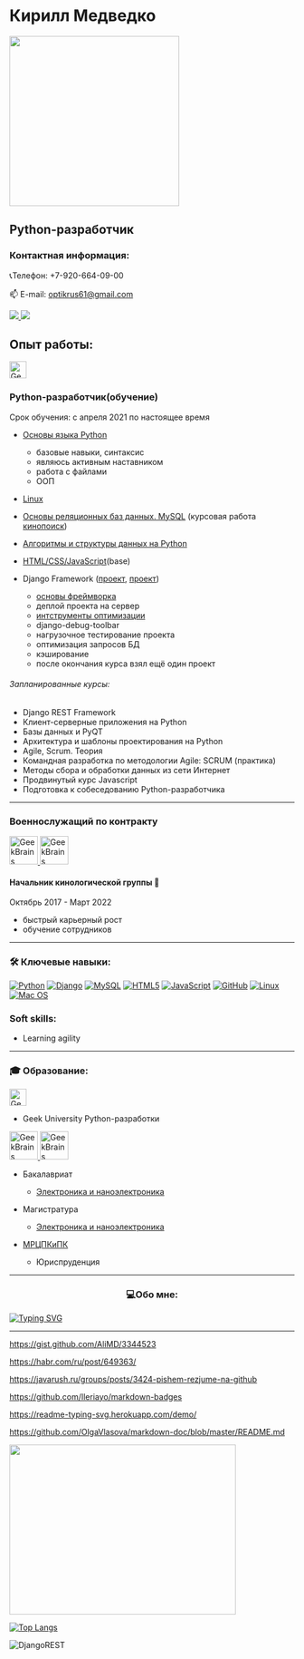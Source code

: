 # Кирилл Медведко
<img height=300 src="http://www.panram.ru/upload/iblock/7f3/7f3a6017d6a0163f45a40b55774b129d.jpg"/>

## Python-разработчик

### Контактная информация:
📞Телефон: +7-920-664-09-00
<p align='left'>
   📫 E-mail: <a href='mailto:optikrus61@gmail.com'>optikrus61@gmail.com</a>
</p>
<a href="https://t.me/OptikRUS">
	<img src="https://img.shields.io/badge/Telegram-2CA5E0?style=for-the-badge&logo=telegram&logoColor=white"/>
</a>
<a href="https://www.linkedin.com/in/optikrus">
	<img src="https://img.shields.io/badge/linkedin-%230077B5.svg?&style=for-the-badge&logo=linkedin&logoColor=white"/>
</a>


## Опыт работы:

<a href="https://gb.ru/users/5496910" target="_blank">
<img height="30" src="https://frontend-scripts.hb.bizmrg.com/unique-hf/svg/logo.svg" alt="GeekBrains">
</a>

### Python-разработчик(обучение)

Срок обучения: с апреля 2021 по настоящее время

* <a href="https://gb.ru/certificates/1308874">Основы языка Python</a>
  * базовые навыки, синтаксис
  * являюсь активным наставником
  * работа с файлами
  * ООП

* <a href="https://gb.ru/certificates/1355282">Linux</a>
* <a href="https://gb.ru/certificates/1380474">Основы реляционных баз данных. MySQL</a> (курсовая работа <a href="https://github.com/OptikRUS/MySQL/blob/main/kinopoisk.sql">кинопоиск<a/>)
* <a href="https://gb.ru/certificates/1427214">Алгоритмы и структуры данных на Python</a>
* <a href="https://gb.ru/certificates/1507425">HTML/CSS/</a><a href="https://gb.ru/certificates/1501074">JavaScript</a>(base)
* Django Framework (<a href="https://github.com/OptikRUS/geekshop-server">проект</a>, <a href="https://github.com/OptikRUS/django_shop">проект</a>)
  * <a href="https://gb.ru/certificates/1625816">основы фреймворка</a>
  * деплой проекта на сервер
  * <a href="https://gb.ru/certificates/1675967">интструменты оптимизации</a>
  * django-debug-toolbar
  * нагрузочное тестирование проекта
  * оптимизация запросов БД
  * кэширование
  * после окончания курса взял ещё один проект
  
###### Запланированные курсы:
* Django REST Framework
* Клиент-серверные приложения на Python
* Базы данных и PyQT
* Архитектура и шаблоны проектирования на Python
* Agile, Scrum. Теория
* Командная разработка по методологии Agile: SCRUM (практика)
* Методы сбора и обработки данных из сети Интернет
* Продвинутый курс Javascript
* Подготовка к собеседованию Python-разработчика
---
### Военнослужащий по контракту
<p>
<a href="http://www.fsb.ru/" target="_blank">
<img height="50" src="https://upload.wikimedia.org/wikipedia/commons/thumb/7/77/Emblem_of_Federal_security_service.svg/200px-Emblem_of_Federal_security_service.svg.png" alt="GeekBrains">
</a>
<a href="http://ps.fsb.ru/" target="_blank">
<img height="50" src="https://upload.wikimedia.org/wikipedia/commons/thumb/b/b8/Russian_Federation._Emblem_of_the_Border_Guard_Service_of_the_Federal_Security_Service.svg/400px-Russian_Federation._Emblem_of_the_Border_Guard_Service_of_the_Federal_Security_Service.svg.png" alt="GeekBrains">
</a>
</p>

#### Начальник кинологической группы 🐾  
Октябрь 2017 - Март 2022
* быстрый карьерный рост
* обучение сотрудников
***


### 🛠 Ключевые навыки:
[![Python](https://img.shields.io/badge/python-3670A0?style=for-the-badge&logo=python&logoColor=ffdd54)](https://github.com/OptikRUS/basic_py)
[![Django](https://img.shields.io/badge/django-%23092E20.svg?style=for-the-badge&logo=django&logoColor=white)](https://github.com/OptikRUS/geekshop-server)
[![MySQL](https://img.shields.io/badge/mysql-%2300f.svg?style=for-the-badge&logo=mysql&logoColor=white)](https://github.com/OptikRUS/MySQL)
[![HTML5](https://img.shields.io/badge/html5-%23E34F26.svg?style=for-the-badge&logo=html5&logoColor=white)](https://gb.ru/certificates/1507425)
[![JavaScript](https://img.shields.io/badge/javascript-%23323330.svg?style=for-the-badge&logo=javascript&logoColor=%23F7DF1E)](https://github.com/OptikRUS/basic_JS)
[![GitHub](https://img.shields.io/badge/github-%23121011.svg?style=for-the-badge&logo=github&logoColor=white)](https://github.com/OptikRUS)
[![Linux](https://img.shields.io/badge/Linux-FCC624?style=for-the-badge&logo=linux&logoColor=black)](https://gb.ru/certificates/1355282)
[![Mac OS](https://img.shields.io/badge/mac%20os-000000?style=for-the-badge&logo=macos&logoColor=F0F0F0)]()


### Soft skills:
* Learning agility 
***
### 🎓 Образование:
<p>
<a href="https://gb.ru/users/5496910" target="_blank">
<img height="30" src="https://frontend-scripts.hb.bizmrg.com/unique-hf/svg/logo.svg" alt="GeekBrains">
</a>
</p>

* Geek University Python-разработки

<p>
<a href="https://sfedu.ru/" target="_blank">
<img height="50" src="http://inep.sfedu.ru/wp-content/uploads/2015/03/logo_sfedu_round.png" alt="GeekBrains">
</a>
<a href="https://inep.sfedu.ru/" target="_blank">
<img height="50" src="http://inep.sfedu.ru/wp-content/uploads/2015/03/logo_inep_round1.png" alt="GeekBrains">
</a>
</p>

* Бакалавриат
  * <a href="https://inep.sfedu.ru/chairs/rte/">Электроника и наноэлектроника</a>

* Магистратура
  * <a href="https://inep.sfedu.ru/chairs/rte/">Электроника и наноэлектроника</a>

* <a href="http://mrcpk.tgn.sfedu.ru/">МРЦПКиПК</a>
  * Юриспруденция
***
### <p align="center">💻Обо мне:</p>
[![Typing SVG](https://readme-typing-svg.herokuapp.com?color=%23000000&lines=%D0%97%D0%B4%D0%B5%D1%81%D1%8C+%D0%B1%D1%83%D0%B4%D0%B5%D1%82+%D0%BA%D0%B0%D0%BA%D0%B0%D1%8F-%D1%82%D0%BE+%D0%B8%D0%BD%D1%84%D0%BE%D1%80%D0%BC%D0%B0%D1%86%D0%B8%D1%8F+%D0%BE%D0%B1%D0%BE+%D0%BC%D0%BD%D0%B5)]()
***

https://gist.github.com/AliMD/3344523

https://habr.com/ru/post/649363/

https://javarush.ru/groups/posts/3424-pishem-rezjume-na-github

https://github.com/Ileriayo/markdown-badges

https://readme-typing-svg.herokuapp.com/demo/

https://github.com/OlgaVlasova/markdown-doc/blob/master/README.md


<p align='left'>
<a href="https://github.com/OptikRUS/">
	<img height=300 width="400" src="https://github-readme-stats.vercel.app/api/top-langs/?username=OptikRUS&layout=compact"/>
</a>
</p>

[![Top Langs](https://github-readme-stats.vercel.app/api/top-langs/?username=OptikRUS&layout=compact)](https://github.com/OptikRUS)

![DjangoREST](https://img.shields.io/badge/DJANGO-REST-ff1709?style=for-the-badge&logo=django&logoColor=white&color=ff1709&labelColor=gray)


